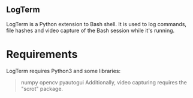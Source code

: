 ## LogTerm
LogTerm is a Python extension to Bash shell. 
It is used to log commands, file hashes and video capture of the Bash session while it's running.
# Requirements
LogTerm requires Python3 and some libraries:
> numpy
> opencv
> pyautogui
Additionally, video capturing requires the "scrot" package.

